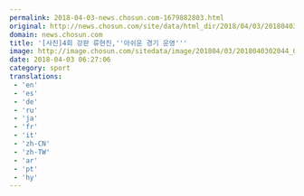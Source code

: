 ```yaml
---
permalink: 2018-04-03-news.chosun.com-1679882803.html
original: http://news.chosun.com/site/data/html_dir/2018/04/03/2018040302117.html
domain: news.chosun.com
title: '[사진]4회 강판 류현진,''아쉬운 경기 운영'''
image: http://image.chosun.com/sitedata/image/201804/03/2018040302044_0.jpg
date: 2018-04-03 06:27:06
category: sport
translations: 
 - 'en'
 - 'es'
 - 'de'
 - 'ru'
 - 'ja'
 - 'fr'
 - 'it'
 - 'zh-CN'
 - 'zh-TW'
 - 'ar'
 - 'pt'
 - 'hy'
---
```


